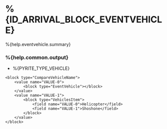 # %{ID_ARRIVAL_BLOCK_EVENTVEHICLE}

%{help.eventvehicle.summary}

### %{help.common.output}

-   %{PYRITE_TYPE_VEHICLE}

```
<block type="CompareVehicleName">
    <value name="VALUE-0">
        <block type="EventVehicle"></block>
    </value>
    <value name="VALUE-1">
        <block type="VehiclesItem">
            <field name="VALUE-0">Helicopter</field>
            <field name="VALUE-1">Shoshone</field>
        </block>
    </value>
</block>
```